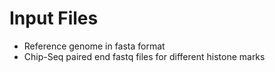 # Input Files
* Reference genome in fasta format
* Chip-Seq paired end fastq files for different histone marks
